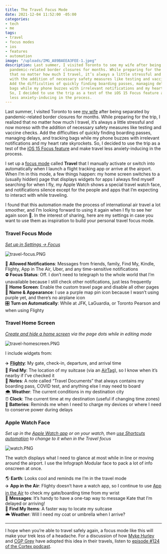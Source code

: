 ```yaml
---
title: The Travel Focus Mode
date: 2021-12-04 11:52:00 -05:00
categories:
- tech
- me
tags:
- travel
- focus modes
- ios
- features
- automation
image: "/uploads/IMG_A89BAEEA3FEE-1.jpeg"
description: Last summer, I visited Toronto to see my wife after being separated by
  pandemic-related border closures for months. While preparing for the trip, I realized
  that no matter how much I travel, it’s always a little stressful and now moreso
  with the addition of necessary safety measures like testing and vaccine checks.
  Add the difficulties of quickly finding boarding passes, managing delays, and tracking
  bags while my phone buzzes with irrelevant notifications and my heart rate skyrockets.
  So, I decided to use the trip as a test of the iOS 15 Focus feature and make travel
  less anxiety-inducing in the process.
---
```


Last summer, I visited Toronto to see [my wife](https://twitter.com/girly_juice) after being separated by pandemic-related border closures for months. While preparing for the trip, I realized that no matter how much I travel, it’s always a little stressful and now moreso with the addition of necessary safety measures like testing and vaccine checks. Add the difficulties of quickly finding boarding passes, managing delays, and tracking bags while my phone buzzes with irrelevant notifications and my heart rate skyrockets. So, I decided to use the trip as a test of the [iOS 15 Focus feature](https://support.apple.com/en-us/HT212608) and make travel less anxiety-inducing in the process.

I set up a [focus mode](https://twitter.com/mb/status/1429069655629500416) called **Travel** that I manually activate or switch into automatically when I launch a flight tracking app or arrive at the airport. When I’m in this mode, a few things happen: my home screen switches to a (usually hidden) page that displays widgets for apps I always find myself searching for when I fly, my Apple Watch shows a special travel watch face, and notifications silence except for the people and apps that I’m expecting to interact with while traveling.

I found that this automation made the process of international air travel a lot smoother, and I’m looking forward to using it again when I fly to see her again soon 🤞. In the interest of sharing, here are my settings in case you want to use them as inspiration to build your personal travel focus mode.

### Travel Focus Mode

*[Set up in Settings → Focus](https://support.apple.com/en-us/HT212608)*

![travel-focus.PNG](/uploads/travel-focus.PNG)

🔴 **Allowed Notifications**: Messages from friends, family, Find My, Kindle, Flighty, App in The Air, Uber, and any time-sensitive notifications  
⛔️ **Focus Status**: Off. I don’t need to telegraph to the whole world that I’m unavailable because I still check other notifications, just less frequently  
📱 **Home Screen**: Enable the custom travel page and disable all other pages  
📍 **Name & Appearance**: I use a purple map pin icon because I wasn’t using purple yet, and there’s no airplane icon  
🎛 **Turn on Automatically**: While at JFK, LaGuardia, or Toronto Pearson and when using Flighty  

### Travel Home Screen

*[Create and hide a home screen](https://support.apple.com/en-me/HT211345) via the page dots while in editing mode*

![travel-homescreen.PNG](/uploads/travel-homescreen.PNG)

I include widgets from:

✈️ **[Flighty](https://www.flightyapp.com)**: My gate, check-in, departure, and arrival time  
🧳 **Find My**: The location of my suitcase (via an [AirTag](https://www.apple.com/airtag/)), so I know when it’s nearby if I’ve checked it  
📒 **Notes**: A note called “Travel Documents” that always contains my boarding pass, COVID test, and anything else I may need to board  
🌨 **Weather**: The current conditions in my destination city  
⏰ **Clock**: The current time at my destination (useful if changing time zones)  
🔋 **Batteries**: Reminds me when I need to charge my devices or where I need to conserve power during delays  

### Apple Watch Face

*Set up in the [Apple Watch app](https://support.apple.com/guide/watch/faces-and-features-apde9218b440/watchos) or on your watch, then [use Shortcuts automation](https://appleinsider.com/articles/20/09/28/how-to-automatically-change-apple-watch-faces-at-certain-times-or-places) to change to it when in the Travel focus*

![watch.PNG](/uploads/watch.PNG)

The watch displays what I need to glance at most while in line or moving around the airport. I use the Infograph Modular face to pack a lot of info onscreen at once.

🌎 **Earth**: Looks cool and reminds me I’m in the travel mode   
✈️ **App in the Air**: Flighty doesn’t have a watch app, so I continue to use [App in the Air](https://www.appintheair.mobi) to check my gate/boarding time from my wrist  
💬 **Messages**: It’s handy to have a one-tap way to message Kate that I’m delayed or arriving!  
🧳 **Find My Items**: A faster way to locate my suitcase  
🌥 **Weather**: Will I need my coat or umbrella when I arrive?  

---

I hope when you’re able to travel safely again, a focus mode like this will make your trek less of a headache. For a discussion of how [Myke Hurley](https://twitter.com/imyke?ref_src=twsrc%5Egoogle%7Ctwcamp%5Eserp%7Ctwgr%5Eauthor) and [CGP Grey](https://twitter.com/cgpgrey) have adopted this idea in their travels, listen to [episode #124 of the Cortex podcast](https://www.relay.fm/cortex/124).